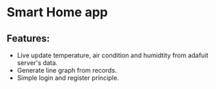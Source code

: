 # Smart Home app
## Features:
+ Live update temperature, air condition and humidtity from adafuit server's data.
+ Generate line graph from records.
+ Simple login and register principle.